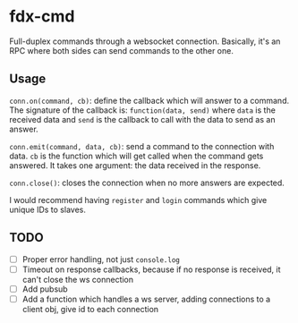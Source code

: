# fdx-cmd

Full-duplex commands through a websocket connection. Basically, it's an RPC where both sides can send commands to the other one.

## Usage

`conn.on(command, cb)`: define the callback which will answer to a command. The signature of the callback is: `function(data, send)` where `data` is the received data and `send` is the callback to call with the data to send as an answer.

`conn.emit(command, data, cb)`: send a command to the connection with data. `cb` is the function which will get called when the command gets answered. It takes one argument: the data received in the response.

`conn.close()`: closes the connection when no more answers are expected.

I would recommend having `register` and `login` commands which give unique IDs to slaves.

## TODO

- [ ] Proper error handling, not just `console.log`
- [ ] Timeout on response callbacks, because if no response is received, it can't close the ws connection
- [ ] Add pubsub
- [ ] Add a function which handles a ws server, adding connections to a client obj, give id to each connection
